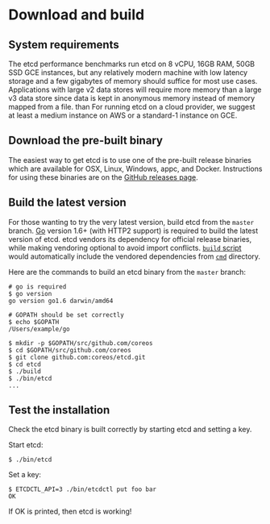 # Download and build

## System requirements

The etcd performance benchmarks run etcd on 8 vCPU, 16GB RAM, 50GB SSD GCE instances, but any relatively modern machine with low latency storage and a few gigabytes of memory should suffice for most use cases. Applications with large v2 data stores will require more memory than a large v3 data store since data is kept in anonymous memory instead of memory mapped from a file. than For running etcd on a cloud provider, we suggest at least a medium instance on AWS or a standard-1 instance on GCE.

## Download the pre-built binary

The easiest way to get etcd is to use one of the pre-built release binaries which are available for OSX, Linux, Windows, appc, and Docker. Instructions for using these binaries are on the [GitHub releases page][github-release].

## Build the latest version

For those wanting to try the very latest version, build etcd from the `master` branch.
[Go](https://golang.org/) version 1.6+ (with HTTP2 support) is required to build the latest version of etcd.
etcd vendors its dependency for official release binaries, while making vendoring optional to avoid import conflicts.
[`build` script][build-script] would automatically include the vendored dependencies from [`cmd`][cmd-directory] directory.  

Here are the commands to build an etcd binary from the `master` branch:

```
# go is required
$ go version
go version go1.6 darwin/amd64

# GOPATH should be set correctly
$ echo $GOPATH
/Users/example/go

$ mkdir -p $GOPATH/src/github.com/coreos
$ cd $GOPATH/src/github.com/coreos
$ git clone github.com:coreos/etcd.git
$ cd etcd
$ ./build
$ ./bin/etcd
...
```

## Test the installation

Check the etcd binary is built correctly by starting etcd and setting a key.

Start etcd:

```
$ ./bin/etcd
```

Set a key:

```
$ ETCDCTL_API=3 ./bin/etcdctl put foo bar
OK
```

If OK is printed, then etcd is working!

[github-release]: https://github.com/coreos/etcd/releases/
[go]: https://golang.org/doc/install
[build-script]: ../build
[cmd-directory]: ../cmd

